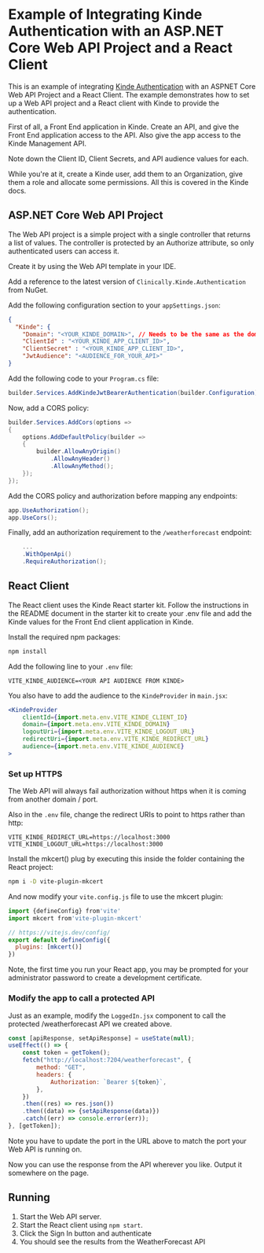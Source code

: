 # Example of Integrating Kinde Authentication with an ASP.NET Core Web API Project and a React Client
This is an example of integrating [Kinde Authentication](https://www.kinde.com) with an ASPNET Core Web API Project and a React Client. The example demonstrates how to set up a Web API project and a React client with Kinde to provide the authentication.

First of all, a Front End application in Kinde. Create an API, and give the Front End application access to the API. Also give the app access to the Kinde Management API.

Note down the Client ID, Client Secrets, and API audience values for each.

While you're at it, create a Kinde user, add them to an Organization, give them a role and allocate some permissions. All this is covered in the Kinde docs.

## ASP.NET Core Web API Project
The Web API project is a simple project with a single controller that returns a list of values. The controller is protected by an Authorize attribute, so only authenticated users can access it.

Create it by using the Web API template in your IDE.

Add a reference to the latest version of ```Clinically.Kinde.Authentication``` from NuGet.

Add the following configuration section to your ```appSettings.json```:
```json 
{
  "Kinde": {
    "Domain": "<YOUR_KINDE_DOMAIN>", // Needs to be the same as the domain in your Kinde back end app
    "ClientId" : "<YOUR_KINDE_APP_CLIENT_ID>",
    "ClientSecret" : "<YOUR_KINDE_APP_CLIENT_ID>",
    "JwtAudience": "<AUDIENCE_FOR_YOUR_API>"
}
```

Add the following code to your ```Program.cs``` file:
```csharp
builder.Services.AddKindeJwtBearerAuthentication(builder.Configuration);
```

Now, add a CORS policy:
```csharp
builder.Services.AddCors(options =>
{
    options.AddDefaultPolicy(builder =>
    {
        builder.AllowAnyOrigin()
            .AllowAnyHeader()
            .AllowAnyMethod();
    });
});
```

Add the CORS policy and authorization before mapping any endpoints:
```csharp
app.UseAuthorization();
app.UseCors();
```

Finally, add an authorization requirement to the ```/weatherforecast``` endpoint:
```csharp
    ...
    .WithOpenApi()
    .RequireAuthorization();
```

## React Client
The React client uses the Kinde React starter kit. Follow the instructions in the README document in the starter kit to create your .env file and add the Kinde values for the Front End client application in Kinde.

Install the required npm packages:
```bash
npm install
```

Add the following line to your ```.env``` file:
```env
VITE_KINDE_AUDIENCE=<YOUR API AUDIENCE FROM KINDE>
```

You also have to add the audience to the ```KindeProvider``` in ```main.jsx```:
```jsx
<KindeProvider
    clientId={import.meta.env.VITE_KINDE_CLIENT_ID}
    domain={import.meta.env.VITE_KINDE_DOMAIN}
    logoutUri={import.meta.env.VITE_KINDE_LOGOUT_URL}
    redirectUri={import.meta.env.VITE_KINDE_REDIRECT_URL}
    audience={import.meta.env.VITE_KINDE_AUDIENCE}
>
```

### Set up HTTPS
The Web API will always fail authorization without https when it is coming from another domain / port.

Also in the ```.env``` file, change the redirect URIs to point to https rather than http:
```env
VITE_KINDE_REDIRECT_URL=https://localhost:3000
VITE_KINDE_LOGOUT_URL=https://localhost:3000
``` 

Install the mkcert() plug by executing this inside the folder containing the React project:
```bash
npm i -D vite-plugin-mkcert
```

And now modify your ```vite.config.js``` file to use the mkcert plugin:
```javascript
import {defineConfig} from'vite'
import mkcert from'vite-plugin-mkcert'

// https://vitejs.dev/config/
export default defineConfig({
  plugins: [mkcert()]
})
```

Note, the first time you run your React app, you may be prompted for your administrator password to create a development certificate.

### Modify the app to call a protected API
Just as an example, modify the ```LoggedIn.jsx``` component to call the protected /weatherforecast API we created above.

```jsx
const [apiResponse, setApiResponse] = useState(null);
useEffect(() => {
    const token = getToken();
    fetch("http://localhost:7204/weatherforecast", {
        method: "GET",
        headers: {
            Authorization: `Bearer ${token}`,
        },
    })
    .then((res) => res.json())
    .then((data) => {setApiResponse(data)})
    .catch((err) => console.error(err));
}, [getToken]);
```

Note you have to update the port in the URL above to match the port your Web API is running on.

Now you can use the response from the API wherever you like. Output it somewhere on the page.

## Running
1. Start the Web API server.
2. Start the React client using ```npm start```.
3. Click the Sign In button and authenticate 
4. You should see the results from the WeatherForecast API
